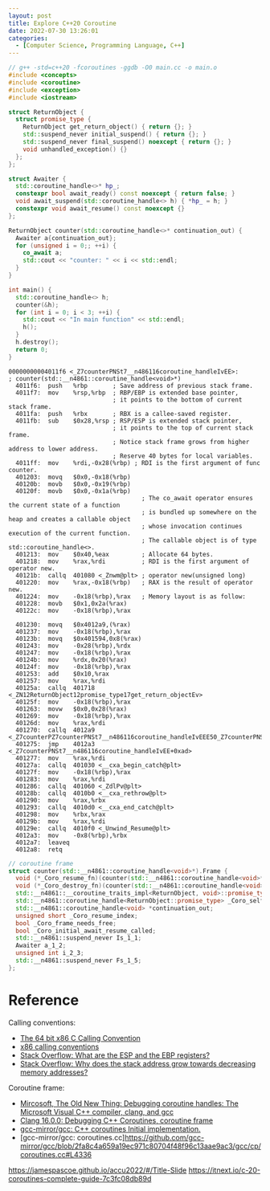 ```yaml
---
layout: post
title: Explore C++20 Coroutine
date: 2022-07-30 13:26:01
categories:
  - [Computer Science, Programming Language, C++]
---
```


```cpp
// g++ -std=c++20 -fcoroutines -ggdb -O0 main.cc -o main.o
#include <concepts>
#include <coroutine>
#include <exception>
#include <iostream>

struct ReturnObject {
  struct promise_type {
    ReturnObject get_return_object() { return {}; }
    std::suspend_never initial_suspend() { return {}; }
    std::suspend_never final_suspend() noexcept { return {}; }
    void unhandled_exception() {}
  };
};

struct Awaiter {
  std::coroutine_handle<>* hp_;
  constexpr bool await_ready() const noexcept { return false; }
  void await_suspend(std::coroutine_handle<> h) { *hp_ = h; }
  constexpr void await_resume() const noexcept {}
};

ReturnObject counter(std::coroutine_handle<>* continuation_out) {
  Awaiter a{continuation_out};
  for (unsigned i = 0;; ++i) {
    co_await a;
    std::cout << "counter: " << i << std::endl;
  }
}

int main() {
  std::coroutine_handle<> h;
  counter(&h);
  for (int i = 0; i < 3; ++i) {
    std::cout << "In main function" << std::endl;
    h();
  }
  h.destroy();
  return 0;
}
```

```assembly
00000000004011f6 <_Z7counterPNSt7__n486116coroutine_handleIvEE>:
; counter(std::__n4861::coroutine_handle<void>*)
  4011f6:  push   %rbp       ; Save address of previous stack frame.
  4011f7:  mov    %rsp,%rbp  ; RBP/EBP is extended base pointer,
                             ; it points to the bottom of current stack frame.
  4011fa:  push   %rbx       ; RBX is a callee-saved register.
  4011fb:  sub    $0x28,%rsp ; RSP/ESP is extended stack pointer,
                             ; it points to the top of current stack frame.
                             ; Notice stack frame grows from higher address to lower address.
                             ; Reserve 40 bytes for local variables.
  4011ff:  mov    %rdi,-0x28(%rbp) ; RDI is the first argument of func counter.
  401203:  movq   $0x0,-0x18(%rbp)
  40120b:  movb   $0x0,-0x19(%rbp)
  40120f:  movb   $0x0,-0x1a(%rbp)
                                     ; The co_await operator ensures the current state of a function
                                     ; is bundled up somewhere on the heap and creates a callable object
                                     ; whose invocation continues execution of the current function.
                                     ; The callable object is of type std::coroutine_handle<>.
  401213:  mov    $0x40,%eax         ; Allocate 64 bytes.
  401218:  mov    %rax,%rdi          ; RDI is the first argument of operator new.
  40121b:  callq  401080 <_Znwm@plt> ; operator new(unsigned long)
  401220:  mov    %rax,-0x18(%rbp)   ; RAX is the result of operator new.
  401224:  mov    -0x18(%rbp),%rax   ; Memory layout is as follow:
  401228:  movb   $0x1,0x2a(%rax)
  40122c:  mov    -0x18(%rbp),%rax

  401230:  movq   $0x4012a9,(%rax)
  401237:  mov    -0x18(%rbp),%rax
  40123b:  movq   $0x401594,0x8(%rax)
  401243:  mov    -0x28(%rbp),%rdx
  401247:  mov    -0x18(%rbp),%rax
  40124b:  mov    %rdx,0x20(%rax)
  40124f:  mov    -0x18(%rbp),%rax
  401253:  add    $0x10,%rax
  401257:  mov    %rax,%rdi
  40125a:  callq  401718 <_ZN12ReturnObject12promise_type17get_return_objectEv>
  40125f:  mov    -0x18(%rbp),%rax
  401263:  movw   $0x0,0x28(%rax)
  401269:  mov    -0x18(%rbp),%rax
  40126d:  mov    %rax,%rdi
  401270:  callq  4012a9 <_Z7counterPZ7counterPNSt7__n486116coroutine_handleIvEEE50_Z7counterPNSt7__n486116coroutine_handleIvEE.Frame.actor>
  401275:  jmp    4012a3 <_Z7counterPNSt7__n486116coroutine_handleIvEE+0xad>
  401277:  mov    %rax,%rdi
  40127a:  callq  401030 <__cxa_begin_catch@plt>
  40127f:  mov    -0x18(%rbp),%rax
  401283:  mov    %rax,%rdi
  401286:  callq  401060 <_ZdlPv@plt>
  40128b:  callq  4010b0 <__cxa_rethrow@plt>
  401290:  mov    %rax,%rbx
  401293:  callq  4010d0 <__cxa_end_catch@plt>
  401298:  mov    %rbx,%rax
  40129b:  mov    %rax,%rdi
  40129e:  callq  4010f0 <_Unwind_Resume@plt>
  4012a3:  mov    -0x8(%rbp),%rbx
  4012a7:  leaveq
  4012a8:  retq
```

```cpp
// coroutine frame
struct counter(std::__n4861::coroutine_handle<void>*).Frame {
  void (*_Coro_resume_fn)(counter(std::__n4861::coroutine_handle<void>*).Frame *);
  void (*_Coro_destroy_fn)(counter(std::__n4861::coroutine_handle<void>*).Frame *);
  std::__n4861::__coroutine_traits_impl<ReturnObject, void>::promise_type _Coro_promise;
  std::__n4861::coroutine_handle<ReturnObject::promise_type> _Coro_self_handle;
  std::__n4861::coroutine_handle<void> *continuation_out;
  unsigned short _Coro_resume_index;
  bool _Coro_frame_needs_free;
  bool _Coro_initial_await_resume_called;
  std::__n4861::suspend_never Is_1_1;
  Awaiter a_1_2;
  unsigned int i_2_3;
  std::__n4861::suspend_never Fs_1_5;
};
```

# Reference

Calling conventions:

+ [The 64 bit x86 C Calling Convention](https://aaronbloomfield.github.io/pdr/book/x86-64bit-ccc-chapter.pdf)
+ [x86 calling conventions](https://libdl.so/articles/x86_calling_conventions.html)
+ [Stack Overflow: What are the ESP and the EBP registers?](https://stackoverflow.com/questions/21718397/what-are-the-esp-and-the-ebp-registers)
+ [Stack Overflow: Why does the stack address grow towards decreasing memory addresses?](https://stackoverflow.com/questions/4560720/why-does-the-stack-address-grow-towards-decreasing-memory-addresses)

Coroutine frame:

+ [Mircosoft, The Old New Thing: Debugging coroutine handles: The Microsoft Visual C++ compiler, clang, and gcc](https://devblogs.microsoft.com/oldnewthing/20211007-00/?p=105777)
+ [Clang 16.0.0: Debugging C++ Coroutines, coroutine frame](https://clang.llvm.org/docs/DebuggingCoroutines.html#coroutine-frame)
+ [gcc-mirror/gcc: C++ coroutines Initial implementation.](https://github.com/gcc-mirror/gcc/commit/49789fd08378e3ff7a6efd7c4f72b72654259b89)
+ [gcc-mirror/gcc: coroutines.cc]https://github.com/gcc-mirror/gcc/blob/2fa8c4a659a19ec971c80704f48f96c13aae9ac3/gcc/cp/coroutines.cc#L4336

https://jamespascoe.github.io/accu2022/#/Title-Slide
https://itnext.io/c-20-coroutines-complete-guide-7c3fc08db89d

